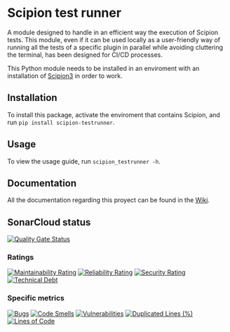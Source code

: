 # Scipion test runner
A module designed to handle in an efficient way the execution of Scipion tests.
This module, even if it can be used locally as a user-friendly way of running all the tests of a specific plugin in parallel while avoiding cluttering the terminal, has been designed for CI/CD processes.

This Python module needs to be installed in an enviroment with an installation of [Scipion3](https://scipion.i2pc.es/) in order to work.

## Installation
To install this package, activate the enviroment that contains Scipion, and run `pip install scipion-testrunner`.

## Usage
To view the usage guide, run `scipion_testrunner -h`.

## Documentation
All the documentation regarding this proyect can be found in the [Wiki](https://github.com/gigabit-clowns/scipion-testrunner/wiki).

## SonarCloud status
[![Quality Gate Status](https://sonarcloud.io/api/project_badges/measure?project=gigabit-clowns_scipion-testrunner&metric=alert_status)](https://sonarcloud.io/summary/new_code?id=gigabit-clowns_scipion-testrunner)

### Ratings
[![Maintainability Rating](https://sonarcloud.io/api/project_badges/measure?project=gigabit-clowns_scipion-testrunner&metric=sqale_rating)](https://sonarcloud.io/summary/new_code?id=gigabit-clowns_scipion-testrunner)
[![Reliability Rating](https://sonarcloud.io/api/project_badges/measure?project=gigabit-clowns_scipion-testrunner&metric=reliability_rating)](https://sonarcloud.io/summary/new_code?id=gigabit-clowns_scipion-testrunner)
[![Security Rating](https://sonarcloud.io/api/project_badges/measure?project=gigabit-clowns_scipion-testrunner&metric=security_rating)](https://sonarcloud.io/summary/new_code?id=gigabit-clowns_scipion-testrunner)
[![Technical Debt](https://sonarcloud.io/api/project_badges/measure?project=gigabit-clowns_scipion-testrunner&metric=sqale_index)](https://sonarcloud.io/summary/new_code?id=gigabit-clowns_scipion-testrunner)

### Specific metrics
[![Bugs](https://sonarcloud.io/api/project_badges/measure?project=gigabit-clowns_scipion-testrunner&metric=bugs)](https://sonarcloud.io/summary/new_code?id=gigabit-clowns_scipion-testrunner)
[![Code Smells](https://sonarcloud.io/api/project_badges/measure?project=gigabit-clowns_scipion-testrunner&metric=code_smells)](https://sonarcloud.io/summary/new_code?id=gigabit-clowns_scipion-testrunner)
[![Vulnerabilities](https://sonarcloud.io/api/project_badges/measure?project=gigabit-clowns_scipion-testrunner&metric=vulnerabilities)](https://sonarcloud.io/summary/new_code?id=gigabit-clowns_scipion-testrunner)
[![Duplicated Lines (%)](https://sonarcloud.io/api/project_badges/measure?project=gigabit-clowns_scipion-testrunner&metric=duplicated_lines_density)](https://sonarcloud.io/summary/new_code?id=gigabit-clowns_scipion-testrunner)
[![Lines of Code](https://sonarcloud.io/api/project_badges/measure?project=gigabit-clowns_scipion-testrunner&metric=ncloc)](https://sonarcloud.io/summary/new_code?id=gigabit-clowns_scipion-testrunner)
